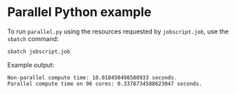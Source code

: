 # Parallel Python example

To run `parallel.py` using the resources requested by `jobscript.job`, use the `sbatch` command:

``` bash
sbatch jobscript.job
```

Example output:

```
Non-parallel compute time: 10.018450498580933 seconds.
Parallel compute time on 96 cores: 0.3378734588623047 seconds.
```
